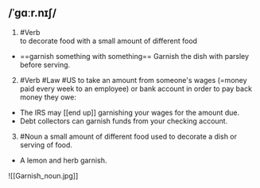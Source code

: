 ## /ˈɡɑːr.nɪʃ/  
1. #Verb  
to decorate food with a small amount of different food

- ==garnish something with something==
Garnish the dish with parsley before serving.

2. #Verb #Law #US
to take an amount from someone's wages (=money paid every week to an employee) or bank account in order to pay back money they owe:

- The IRS may [[end up]] garnishing your wages for the amount due.
- Debt collectors can garnish  funds from your checking account.

3. #Noun 
a small amount of different food used to decorate a dish or serving of food.

- A lemon and herb garnish.

![[Garnish_noun.jpg]]
